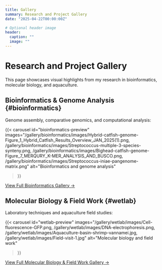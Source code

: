 ```yaml
---
title: Gallery
summary: Research and Project Gallery
date: "2025-04-22T00:00:00Z"

# Optional header image
header:
  caption: ""
  image: ""
---
```


# Research and Project Gallery

This page showcases visual highlights from my research in bioinformatics, molecular biology, and aquaculture.

## Bioinformatics & Genome Analysis {#bioinformatics}

Genome assembly, comparative genomics, and computational analysis:

{{< carousel 
    id="bioinformatics-preview" 
    images="/gallery/bioinformatics/images/Hybrid-catfish-genome-Figure_1_Hybrid_Catfish_Results_Overview_JAN_2025(1).png, /gallery/bioinformatics/images/Streptococcus-multiple-3-species-synteny.png, /gallery/bioinformatics/images/Bighead-catfish-genome-Figure_7_MERQURY_K-MER_ANALYSIS_AND_BUSCO.png, /gallery/bioinformatics/images/Streptococcus-iniae-pangenome-matrix.png" 
    alt="Bioinformatics and genome analysis" 
>}}

[View Full Bioinformatics Gallery →](/gallery/bioinformatics/)

## Molecular Biology & Field Work {#wetlab}

Laboratory techniques and aquaculture field studies:

{{< carousel 
    id="wetlab-preview" 
    images="/gallery/wetlab/images/Cell-fluorescence-GFP.png, /gallery/wetlab/images/DNA-electrophoresis.png, /gallery/wetlab/images/Aquaculture-basin-shrimp-vannamei.jpg, /gallery/wetlab/images/Field-visit-1.jpg" 
    alt="Molecular biology and field work" 
>}}

[View Full Molecular Biology & Field Work Gallery →](/gallery/wetlab/)
